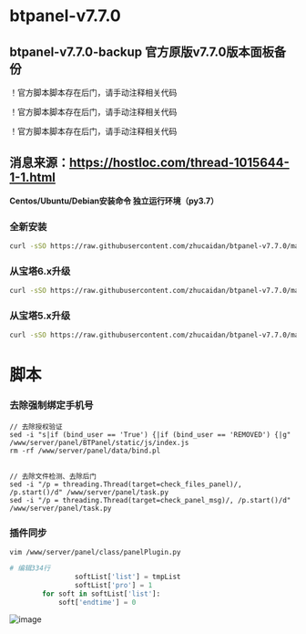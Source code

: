 # btpanel-v7.7.0
btpanel-v7.7.0-backup  官方原版v7.7.0版本面板备份
---

！官方脚本脚本存在后门，请手动注释相关代码

！官方脚本脚本存在后门，请手动注释相关代码

！官方脚本脚本存在后门，请手动注释相关代码

消息来源：https://hostloc.com/thread-1015644-1-1.html
---


**Centos/Ubuntu/Debian安装命令 独立运行环境（py3.7）**
### 全新安装
```Bash
curl -sSO https://raw.githubusercontent.com/zhucaidan/btpanel-v7.7.0/main/install/install_panel.sh && bash install_panel.sh
```
### 从宝塔6.x升级
```bash
curl -sSO https://raw.githubusercontent.com/zhucaidan/btpanel-v7.7.0/main/install/update.sh && bash update.sh
```
### 从宝塔5.x升级
```bash
curl -sSO https://raw.githubusercontent.com/zhucaidan/btpanel-v7.7.0/main/install/update_to_6.sh && bash update_to_6.sh
```

# 脚本

### 去除强制绑定手机号

```shell
// 去除授权验证
sed -i "s|if (bind_user == 'True') {|if (bind_user == 'REMOVED') {|g" /www/server/panel/BTPanel/static/js/index.js
rm -rf /www/server/panel/data/bind.pl


// 去除文件检测、去除后门
sed -i "/p = threading.Thread(target=check_files_panel)/, /p.start()/d" /www/server/panel/task.py
sed -i "/p = threading.Thread(target=check_panel_msg)/, /p.start()/d" /www/server/panel/task.py
```

### 插件同步
```shell
vim /www/server/panel/class/panelPlugin.py
```

```python
# 编辑334行
                softList['list'] = tmpList
                softList['pro'] = 1
        for soft in softList['list']:
            soft['endtime'] = 0
```
![image](https://user-images.githubusercontent.com/24518597/156919454-a7b61b77-6f86-418b-a26f-a7514d4e71bc.png)
